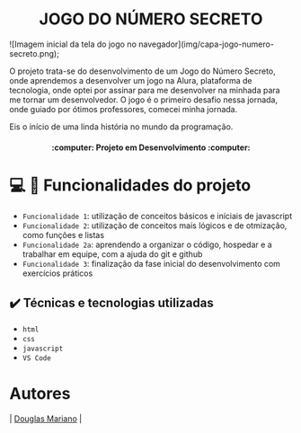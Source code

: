 <h1 align = "center"> JOGO DO NÚMERO SECRETO </h1>
![Imagem inicial da tela do jogo no navegador](img/capa-jogo-numero-secreto.png);

O projeto trata-se do desenvolvimento de um Jogo do Número Secreto, onde aprendemos
a desenvolver um jogo na Alura, plataforma de tecnologia, onde optei por assinar para
me desenvolver na minhada para me tornar um desenvolvedor. 
O jogo é o primeiro desafio nessa jornada, onde guiado por ótimos professores, comecei
minha jornada. 

Eis o início de uma linda história no mundo da programação.

<h4 align="center"> 
    :computer: Projeto em Desenvolvimento :computer:
</h4>

# :computer: :hammer: Funcionalidades do projeto

- `Funcionalidade 1`: utilização de conceitos básicos e iníciais de javascript
- `Funcionalidade 2`: utilização de conceitos mais lógicos e de otmização, como funções e listas
- `Funcionalidade 2a`: aprendendo a organizar o código, hospedar e a trabalhar em equipe, com a ajuda do git e github
- `Funcionalidade 3`: finalização da fase inicial do desenvolvimento com exercícios práticos

## ✔️ Técnicas e tecnologias utilizadas

- ``html``
- ``css``
- ``javascript``
- ``VS Code``

# Autores

| [Douglas Mariano](https://github.com/marianoDoug) | 